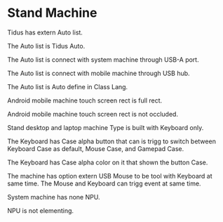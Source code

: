 # Stand Machine

Tidus has extern Auto list.

The Auto list is Tidus Auto.

The Auto list is connect with system machine through USB-A port.

The Auto list is connect with mobile machine through USB hub.

The Auto list is Auto define in Class Lang.

Android mobile machine touch screen rect is full rect.

Android mobile machine touch screen rect is not occluded.

Stand desktop and laptop machine Type is built with Keyboard only.

The Keyboard has Case alpha button that can is trigg to switch between
Keyboard Case as default, Mouse Case, and Gamepad Case.

The Keyboard has Case alpha color on it that shown the button Case.

The machine has option extern USB Mouse to be tool with Keyboard at same time.
The Mouse and Keyboard can trigg event at same time.

System machine has none NPU.

NPU is not elementing.
